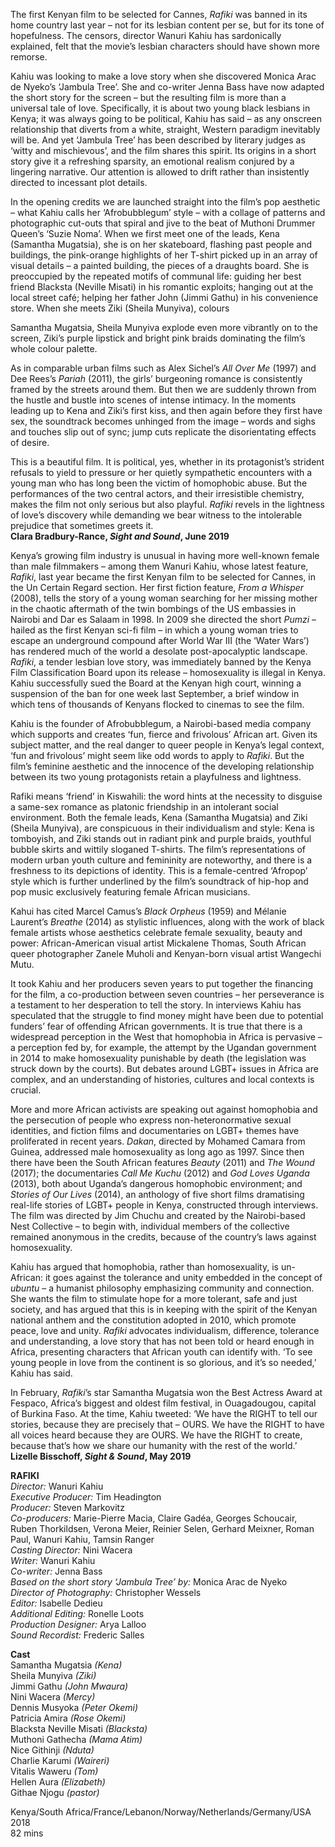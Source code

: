 
The first Kenyan film to be selected for Cannes, _Rafiki_ was banned in its home country last year – not for its lesbian content per se, but for its tone of hopefulness. The censors, director Wanuri Kahiu has sardonically explained, felt that the movie’s lesbian characters should have shown more remorse.

Kahiu was looking to make a love story when she discovered Monica Arac de Nyeko’s ‘Jambula Tree’. She and co-writer Jenna Bass have now adapted the short story for the screen – but the resulting film is more than a universal tale of love. Specifically, it is about two young black lesbians in Kenya; it was always going to be political, Kahiu has said – as any onscreen relationship that diverts from a white, straight, Western paradigm inevitably will be. And yet ‘Jambula Tree’ has been described by literary judges as ‘witty and mischievous’, and the film shares this spirit. Its origins in a short story give it a refreshing sparsity, an emotional realism conjured by a lingering narrative. Our attention is allowed to drift rather than insistently directed to incessant plot details.

In the opening credits we are launched straight into the film’s pop aesthetic – what Kahiu calls her ‘Afrobubblegum’ style – with a collage of patterns and photographic cut-outs that spiral and jive to the beat of Muthoni Drummer Queen’s ‘Suzie Noma’. When we first meet one of the leads, Kena (Samantha Mugatsia), she is on her skateboard, flashing past people and buildings, the pink-orange highlights of her T-shirt picked up in an array of visual details – a painted building, the pieces of a draughts board. She is preoccupied by the repeated motifs of communal life: guiding her best friend Blacksta (Neville Misati) in his romantic exploits; hanging out at the local street café; helping her father John (Jimmi Gathu) in his convenience store. When she meets Ziki (Sheila Munyiva), colours

Samantha Mugatsia, Sheila Munyiva explode even more vibrantly on to the screen, Ziki’s purple lipstick and bright pink braids dominating the film’s whole colour palette.

As in comparable urban films such as Alex Sichel’s _All Over Me_ (1997) and Dee Rees’s _Pariah_ (2011), the girls’ burgeoning romance is consistently framed by the streets around them. But then we are suddenly thrown from the hustle and bustle into scenes of intense intimacy. In the moments leading up to Kena and Ziki’s first kiss, and then again before they first have sex, the soundtrack becomes unhinged from the image – words and sighs and touches slip out of sync; jump cuts replicate the disorientating effects of desire.

This is a beautiful film. It is political, yes, whether in its protagonist’s strident refusals to yield to pressure or her quietly sympathetic encounters with a young man who has long been the victim of homophobic abuse. But the performances of the two central actors, and their irresistible chemistry, makes the film not only serious but also playful. _Rafiki_ revels in the lightness of love’s discovery while demanding we bear witness to the intolerable prejudice that sometimes greets it.<br>
**Clara Bradbury-Rance, _Sight and Sound_, June 2019**<br>

Kenya’s growing film industry is unusual in having more well-known female than male filmmakers – among them Wanuri Kahiu, whose latest feature, _Rafiki_, last year became the first Kenyan film to be selected for Cannes, in the Un Certain Regard section. Her first fiction feature, _From a Whisper_ (2008), tells the story of a young woman searching for her missing mother in the chaotic aftermath of the twin bombings of the US embassies in Nairobi and Dar es Salaam in 1998. In 2009 she directed the short _Pumzi_ – hailed as the first Kenyan sci-fi film – in which a young woman tries to escape an underground compound after World War III (the ‘Water Wars’) has rendered much of the world a desolate post-apocalyptic landscape. _Rafiki_, a tender lesbian love story, was immediately banned by the Kenya Film Classification Board upon its release – homosexuality is illegal in Kenya. Kahiu successfully sued the Board at the Kenyan high court, winning a suspension of the ban for one week last September, a brief window in which tens of thousands of Kenyans flocked to cinemas to see the film.

Kahiu is the founder of Afrobubblegum, a Nairobi-based media company which supports and creates ‘fun, fierce and frivolous’ African art. Given its subject matter, and the real danger to queer people in Kenya’s legal context, ‘fun and frivolous’ might seem like odd words to apply to _Rafiki_. But the film’s feminine aesthetic and the innocence of the developing relationship between its two young protagonists retain a playfulness and lightness.

Rafiki means ‘friend’ in Kiswahili: the word hints at the necessity to disguise a same-sex romance as platonic friendship in an intolerant social environment. Both the female leads, Kena (Samantha Mugatsia) and Ziki (Sheila Munyiva), are conspicuous in their individualism and style: Kena is tomboyish, and Ziki stands out in radiant pink and purple braids, youthful bubble skirts and wittily sloganed T-shirts. The film’s representations of modern urban youth culture and femininity are noteworthy, and there is a freshness to its depictions of identity. This is a female-centred ‘Afropop’ style which is further underlined by the film’s soundtrack of hip-hop and pop music exclusively featuring female African musicians.

Kahui has cited Marcel Camus’s _Black Orpheus_ (1959) and Mélanie Laurent’s _Breathe_ (2014) as stylistic influences, along with the work of black female artists whose aesthetics celebrate female sexuality, beauty and power: African-American visual artist Mickalene Thomas, South African queer photographer Zanele Muholi and Kenyan-born visual artist Wangechi Mutu.

It took Kahiu and her producers seven years to put together the financing for the film, a co-production between seven countries – her perseverance is a testament to her desperation to tell the story. In interviews Kahiu has speculated that the struggle to find money might have been due to potential funders’ fear of offending African governments. It is true that there is a widespread perception in the West that homophobia in Africa is pervasive – a perception fed by, for example, the attempt by the Ugandan government in 2014 to make homosexuality punishable by death (the legislation was struck down by the courts). But debates around LGBT+ issues in Africa are complex, and an understanding of histories, cultures and local contexts is crucial.

More and more African activists are speaking out against homophobia and the persecution of people who express non-heteronormative sexual identities, and fiction films and documentaries on LGBT+ themes have proliferated in recent years. _Dakan_, directed by Mohamed Camara from Guinea, addressed male homosexuality as long ago as 1997. Since then there have been the South African features _Beauty_ (2011) and _The Wound_ (2017); the documentaries _Call Me Kuchu_ (2012) and _God Loves Uganda_ (2013), both about Uganda’s dangerous homophobic environment; and _Stories of Our Lives_ (2014), an anthology of five short films dramatising real-life stories of LGBT+ people in Kenya, constructed through interviews. The film was directed by Jim Chuchu and created by the Nairobi-based Nest Collective – to begin with, individual members of the collective remained anonymous in the credits, because of the country’s laws against homosexuality.

Kahiu has argued that homophobia, rather than homosexuality, is un-African: it goes against the tolerance and unity embedded in the concept of _ubuntu_ – a humanist philosophy emphasizing community and connection. She wants the film to stimulate hope for a more tolerant, safe and just society, and has argued that this is in keeping with the spirit of the Kenyan national anthem and the constitution adopted in 2010, which promote peace, love and unity. _Rafiki_ advocates individualism, difference, tolerance and understanding, a love story that has not been told or heard enough in Africa, presenting characters that African youth can identify with. ‘To see young people in love from the continent is so glorious, and it’s so needed,’ Kahiu has said.

In February, _Rafiki_’s star Samantha Mugatsia won the Best Actress Award at Fespaco, Africa’s biggest and oldest film festival, in Ouagadougou, capital of Burkina Faso. At the time, Kahiu tweeted: ‘We have the RIGHT to tell our stories, because they are precisely that – OURS. We have the RIGHT to have all voices heard because they are OURS. We have the RIGHT to create, because that’s how we share our humanity with the rest of the world.’<br>
**Lizelle Bisschoff, _Sight & Sound_, May 2019**<br>

**RAFIKI**<br>
_Director:_ Wanuri Kahiu<br>
_Executive Producer:_ Tim Headington<br>
_Producer:_ Steven Markovitz<br>
_Co-producers:_ Marie-Pierre Macia, Claire Gadéa, Georges Schoucair, Ruben Thorkildsen, Verona Meier, Reinier Selen, Gerhard Meixner, Roman Paul, Wanuri Kahiu, Tamsin Ranger<br>
_Casting Director:_ Nini Wacera<br>
_Writer:_ Wanuri Kahiu<br>
_Co-writer:_ Jenna Bass<br>
_Based on the short story ‘Jambula Tree’ by:_ Monica Arac de Nyeko<br>
_Director of Photography:_ Christopher Wessels<br>
_Editor:_ Isabelle Dedieu<br>
_Additional Editing:_ Ronelle Loots<br>
_Production Designer:_ Arya Lalloo<br>
_Sound Recordist:_ Frederic Salles<br>

**Cast**<br>
Samantha Mugatsia _(Kena)_<br>
Sheila Munyiva _(Ziki)_<br>
Jimmi Gathu _(John Mwaura)_<br>
Nini Wacera _(Mercy)_<br>
Dennis Musyoka _(Peter Okemi)_<br>
Patricia Amira _(Rose Okemi)_<br>
Blacksta Neville Misati _(Blacksta)_<br>
Muthoni Gathecha _(Mama Atim)_<br>
Nice Githinji _(Nduta)_<br>
Charlie Karumi _(Waireri)_<br>
Vitalis Waweru _(Tom)_<br>
Hellen Aura _(Elizabeth)_<br>
Githae Njogu _(pastor)_<br>

Kenya/South Africa/France/Lebanon/Norway/Netherlands/Germany/USA 2018<br>
82 mins<br>
<!--stackedit_data:
eyJoaXN0b3J5IjpbLTExMTgxMjg2MDRdfQ==
-->